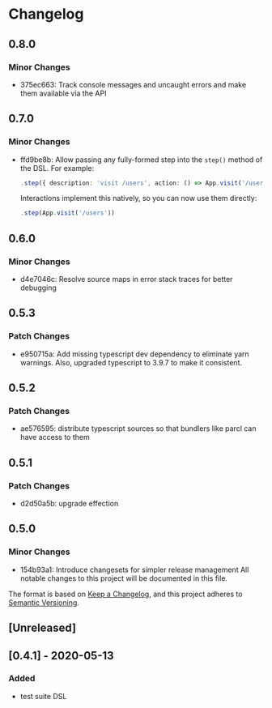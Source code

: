 # Changelog

## 0.8.0

### Minor Changes

- 375ec663: Track console messages and uncaught errors and make them available via the API

## 0.7.0

### Minor Changes

- ffd9be8b: Allow passing any fully-formed step into the `step()` method of the
  DSL. For example:

  ```ts
  .step({ description: 'visit /users', action: () => App.visit('/users')})
  ```

  Interactions implement this natively, so you can now use them
  directly:

  ```ts
  .step(App.visit('/users'))
  ```

## 0.6.0

### Minor Changes

- d4e7046c: Resolve source maps in error stack traces for better debugging

## 0.5.3

### Patch Changes

- e950715a: Add missing typescript dev dependency to eliminate yarn warnings. Also, upgraded typescript to 3.9.7 to make it consistent.

## 0.5.2

### Patch Changes

- ae576595: distribute typescript sources so that bundlers like parcl can have
  access to them

## 0.5.1

### Patch Changes

- d2d50a5b: upgrade effection

## 0.5.0

### Minor Changes

- 154b93a1: Introduce changesets for simpler release management
  All notable changes to this project will be documented in this file.

The format is based on [Keep a Changelog](https://keepachangelog.com/en/1.0.0/),
and this project adheres to [Semantic Versioning](https://semver.org/spec/v2.0.0.html).

## [Unreleased]

## [0.4.1] - 2020-05-13

### Added

- test suite DSL
